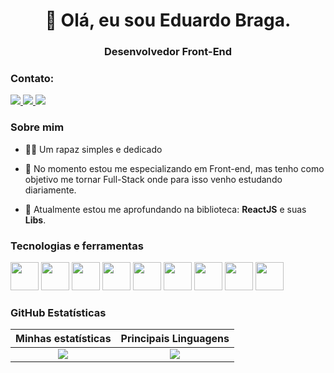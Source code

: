 
<h1 align="center"> 👋 Olá, eu sou Eduardo Braga. </h1>
<h3 align="center">Desenvolvedor Front-End</h3>

### Contato:
<p >
  <a href="https://www.linkedin.com/in/eduardo-braga-aa0aa922b/">
    <img src="https://img.shields.io/badge/-Linkedin-%230077B5?style=for-the-badge&logo=linkedin&logoColor=white" >
  </a>
    <a href="https://eusoueduardobraga.vercel.app/">
    <img src="https://img.shields.io/badge/Portfólio-4285F4?style=for-the-badge&amp;logo=read-the-docs&amp;logoColor=white">
  </a>
  <a href="mailto:eduardo.braga467@gmail.com">
    <img src="https://img.shields.io/badge/Gmail-D14836?style=for-the-badge&logo=gmail&logoColor=white" >
  </a>
</p>

### Sobre mim

- 🙋‍♂️ Um rapaz simples e dedicado

- 🚀 No momento estou me especializando em Front-end, mas tenho como objetivo me tornar Full-Stack onde para isso venho estudando diariamente.

- 🌱 Atualmente estou me aprofundando na biblioteca: <b>ReactJS</b> e suas <b>Libs</b>.

### Tecnologias e ferramentas
<p >
  <img width="45px" src="https://cdn.jsdelivr.net/gh/devicons/devicon/icons/html5/html5-original.svg" />
  <img width="45px" src="https://cdn.jsdelivr.net/gh/devicons/devicon/icons/css3/css3-original.svg" />
  <img width="45px" src="https://cdn.jsdelivr.net/gh/devicons/devicon/icons/javascript/javascript-original.svg" />
  <img width="45px" src="https://cdn.jsdelivr.net/gh/devicons/devicon/icons/react/react-original.svg" />
  <img width="45px" src="https://user-images.githubusercontent.com/99041150/200138385-be96c992-3d53-4668-afe8-3b78cf42a2bd.png" />
  <img width="45px" src="https://cdn.jsdelivr.net/gh/devicons/devicon/icons/bootstrap/bootstrap-original.svg" />
  <img width="45px" src="https://cdn.jsdelivr.net/gh/devicons/devicon/icons/git/git-original.svg" />
  <img width="45px" src="https://cdn.jsdelivr.net/gh/devicons/devicon/icons/figma/figma-original.svg" />
  <img width="45px" src="https://user-images.githubusercontent.com/99041150/200138469-21b60dea-469b-47b3-a6f8-6fbcc5b6cf00.png" />
</p>


<h3>GitHub Estatísticas</h3>

Minhas estatísticas             | Principais Linguagens
:-------------------------:|:-------------------------:
<img src="https://github-readme-stats.vercel.app/api?username=EduuBraga&show_icons=true&theme=tokyonight">  |   <img src="https://github-readme-stats.vercel.app/api/top-langs/?username=EduuBraga&layout=compact&theme=tokyonight">
